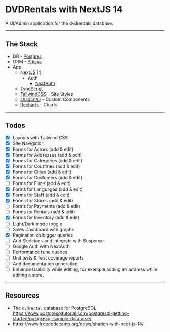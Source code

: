 # DVDRentals with NextJS 14

A UI/Admin application for the dvdrentals database.

---

## The Stack

- DB - [Postgres](https://www.postgresql.org/)
- ORM - [Prisma](https://www.prisma.io/)
- App
  - [NextJS 14](https://nextjs.org/)
    - Auth
      - [NextAuth](https://next-auth.js.org/)
  - [TypeScript](https://www.typescriptlang.org/)
  - [TailwindCSS](https://tailwindcss.com/) - Site Styles
  - [shadcn/ui](https://ui.shadcn.com/) - Custom Components
  - [Recharts](https://recharts.org/en-US) - Charts

---

## Todos

- [x] Layouts with Tailwind CSS
- [x] Site Navigation
- [x] Forms for Actors (add & edit)
- [x] Forms for Addresses (add & edit)
- [x] Forms for Categories (add & edit)
- [x] Forms for Countries (add & edit)
- [x] Forms for Cities (add & edit)
- [x] Forms for Customers (add & edit)
- [ ] Forms for Films (add & edit)
- [x] Forms for Languages (add & edit)
- [x] Forms for Staff (add & edit)
- [x] Forms for Stores (add & edit)
- [ ] Forms for Payments (add & edit)
- [ ] Forms for Rentals (add & edit)
- [x] Forms for Inventory (add & edit)
- [ ] Light/Dark mode toggle
- [ ] Sales Dashboard with graphs
- [x] Pagination on bigger queries
- [ ] Add Skeletons and integrate with Suspense
- [ ] Google Auth with NextAuth
- [ ] Performance tune queries
- [ ] Unit tests & Test coverage reports
- [ ] Add documentation generation
- [ ] Enhance Usability while editing, for example adding an address while editing a store.

---

## Resources

- The `dvdrental` database for PostgreSQL <https://www.postgresqltutorial.com/postgresql-getting-started/postgresql-sample-database/>
- <https://www.freecodecamp.org/news/shadcn-with-next-js-14/>
